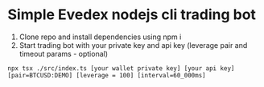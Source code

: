 # Simple Evedex nodejs cli trading bot

1. Clone repo and install dependencies using npm i
2. Start trading bot with your private key and api key (leverage pair and timeout params - optional)

```
npx tsx ./src/index.ts [your wallet private key] [your api key] [pair=BTCUSD:DEMO] [leverage = 100] [interval=60_000ms]
```
